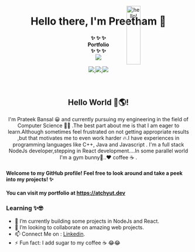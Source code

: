 <p align="center">
<img src="https://media.giphy.com/media/bcKmIWkUMCjVm/giphy.gif" width="20%" height="20%" style="position:absolute" alt="hello!" />
</p>

<div align='center'>
  <h1> Hello there, I'm Preetham 👋 </h1>
</div>

<h4 align="center">
  ✨  ✨  ✨
  <br/>
  Portfolio
  <br/>
  ✨  ✨  ✨
  <br/>
  <a href="https://atchyut.dev" target="_blank"><img src="https://img.icons8.com/bubbles/64/000000/domain.png"/></a>
  <br/>
<br/>
  <a href="https://www.linkedin.com/in/atchyutpulavarthi/" target="_blank">
    <img src="https://img.icons8.com/doodle/64/000000/linkedin--v2.png"/>
  </a>
  <a href="mailto:pulavarthi.preetham@gmail.com" target="_blank"> 
  <img src="https://img.icons8.com/plasticine/64/000000/gmail.png"/>
  </a>
  <a href="https://www.instagram.com/pulavarthi.preetham/" target="_blank">
  <img src="https://img.icons8.com/cute-clipart/64/000000/instagram-new.png"/>
  </a>
</h2>

</br>
<h2 align="center">  Hello World 👋🌎! </h2>

<p align="center">
I'm Prateek Bansal 😀 and currently pursuing my engineering in the field of Computer Science 👨‍💻 .The best part about me is that I am eager to learn.Although sometimes feel frustrated on not getting appropriate results ,but that motivates me to even work harder 🔥.I have experiences in programming languages like C++, Java and Javascript . I'm a full stack NodeJs developer,stepping in React development....In some parallel world I'm a gym bunny💪..❤ coffee ☕ .  
</p>

#### Welcome to my GitHub profile! Feel free to look around and take a peek into my projects! ✨
#### You can visit my portfolio at https://atchyut.dev

### Learning ✨🤓
- 🌱 I’m currently building some projects in NodeJs and React.
- 👯 I’m looking to collaborate on amazing web projects. 
- 📫 Connect Me on : [Linkedin](https://www.linkedin.com/in/prateek-bansal-734b191a4?).
- ⚡ Fun fact: I add sugar to my coffee ☕ 😂😂






<!--
**theonly1me/theonly1me** is a ✨ _special_ ✨ repository because its `README.md` (this file) appears on your GitHub profile.

Here are some ideas to get you started:

- 🔭 I’m currently working on ...
- 🌱 I’m currently learning ...
- 👯 I’m looking to collaborate on ...
- 🤔 I’m looking for help with ...
- 💬 Ask me about ...
- 📫 How to reach me: ...
- 😄 Pronouns: ...
- ⚡ Fun fact: ...
-->
